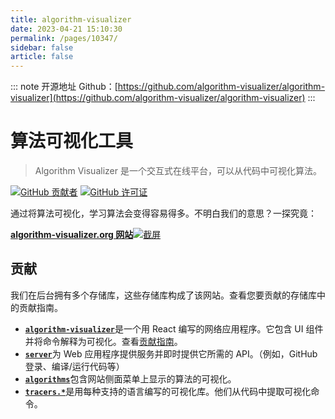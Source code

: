 ```yaml
---
title: algorithm-visualizer
date: 2023-04-21 15:10:30
permalink: /pages/10347/
sidebar: false
article: false
---
```

::: note 开源地址
Github：[https://github.com/algorithm-visualizer/algorithm-visualizer](https://github.com/algorithm-visualizer/algorithm-visualizer)
::: 
# 算法可视化工具

> Algorithm Visualizer 是一个交互式在线平台，可以从代码中可视化算法。

[![GitHub 贡献者](https://camo.githubusercontent.com/be4e5ee2337ffd3d41455b8b78027ec3e6eaf5b8138d925bca05d1aaa2de4b88/68747470733a2f2f696d672e736869656c64732e696f2f6769746875622f636f6e7472696275746f72732f616c676f726974686d2d76697375616c697a65722f616c676f726974686d2d76697375616c697a65722e7376673f7374796c653d666c61742d737175617265)](https://github.com/algorithm-visualizer/algorithm-visualizer/graphs/contributors) [![GitHub 许可证](https://camo.githubusercontent.com/8204b282a2767cfb25ebe51900dbf4ae590302ac9ef507a35c829833b4e432c8/68747470733a2f2f696d672e736869656c64732e696f2f6769746875622f6c6963656e73652f616c676f726974686d2d76697375616c697a65722f616c676f726974686d2d76697375616c697a65722e7376673f7374796c653d666c61742d737175617265)](https://github.com/algorithm-visualizer/algorithm-visualizer/blob/master/LICENSE)

通过将算法可视化，学习算法会变得容易得多。不明白我们的意思？一探究竟：

[**algorithm-visualizer.org 网站**![截屏](https://raw.githubusercontent.com/algorithm-visualizer/algorithm-visualizer/master/branding/screenshot.png)](https://algorithm-visualizer.org/)

## 贡献

我们在后台拥有多个存储库，这些存储库构成了该网站。查看您要贡献的存储库中的贡献指南。

- [**`algorithm-visualizer`**](https://github.com/algorithm-visualizer/algorithm-visualizer)是一个用 React 编写的网络应用程序。它包含 UI 组件并将命令解释为可视化。查看[贡献指南](https://github.com/algorithm-visualizer/algorithm-visualizer/blob/master/CONTRIBUTING.md)。
- [**`server`**](https://github.com/algorithm-visualizer/server)为 Web 应用程序提供服务并即时提供它所需的 API。（例如，GitHub 登录、编译/运行代码等）
- [**`algorithms`**](https://github.com/algorithm-visualizer/algorithms)包含网站侧面菜单上显示的算法的可视化。
- [**`tracers.*`**](https://github.com/search?q=topic%3Avisualization-library+org%3Aalgorithm-visualizer&type=Repositories)是用每种支持的语言编写的可视化库。他们从代码中提取可视化命令。
